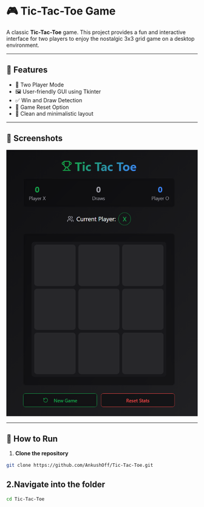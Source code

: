 # 🎮 Tic-Tac-Toe Game

A classic **Tic-Tac-Toe** game. This project provides a fun and interactive interface for two players to enjoy the nostalgic 3x3 grid game on a desktop environment.

---

## 🚀 Features

- 🧠 Two Player Mode
- 🖼️ User-friendly GUI using Tkinter
- ✅ Win and Draw Detection
- 🔄 Game Reset Option
- 🎨 Clean and minimalistic layout

---

## 📸 Screenshots

![Tic-Tac-Toe](https://github.com/AnkushOff/Tic-Tac-Toe/blob/72fbe8e83f837eb92d84bd716102b1ca130f8fe0/tic%20tac%20toe.png)

---

## 🧩 How to Run

1. **Clone the repository**  
```bash
git clone https://github.com/AnkushOff/Tic-Tac-Toe.git
```
## 2.Navigate into the folder
```bash
cd Tic-Tac-Toe
```

